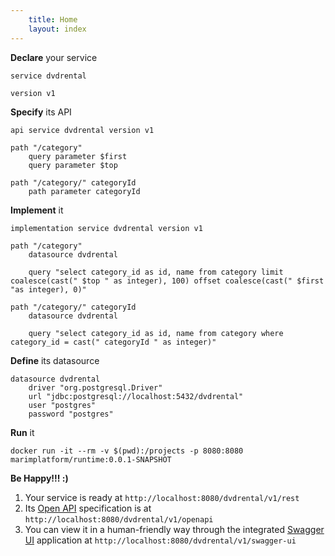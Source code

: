 ```yaml
---
    title: Home
    layout: index
---
```

**Declare** your service
```
service dvdrental

version v1
```

**Specify** its API
```
api service dvdrental version v1

path "/category"
	query parameter $first
	query parameter $top

path "/category/" categoryId
	path parameter categoryId	
```

**Implement** it
```
implementation service dvdrental version v1

path "/category"
	datasource dvdrental

	query "select category_id as id, name from category limit coalesce(cast(" $top " as integer), 100) offset coalesce(cast(" $first "as integer), 0)"

path "/category/" categoryId
	datasource dvdrental

	query "select category_id as id, name from category where category_id = cast(" categoryId " as integer)"
```

**Define** its datasource
```
datasource dvdrental
	driver "org.postgresql.Driver"
	url "jdbc:postgresql://localhost:5432/dvdrental"
	user "postgres"
	password "postgres"
```

**Run** it
```
docker run -it --rm -v $(pwd):/projects -p 8080:8080 marimplatform/runtime:0.0.1-SNAPSHOT
```

**Be Happy!!! :)** 

1. Your service is ready at `http://localhost:8080/dvdrental/v1/rest`
2. Its [Open API](https://www.openapis.org/) specification is at `http://localhost:8080/dvdrental/v1/openapi`
3. You can view it in a human-friendly way through the integrated [Swagger UI](https://swagger.io/tools/swagger-ui/) application at `http://localhost:8080/dvdrental/v1/swagger-ui`
